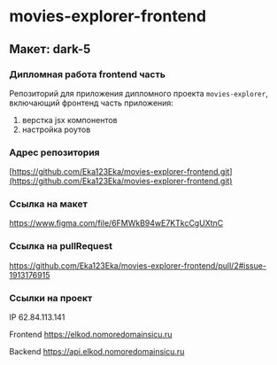 # movies-explorer-frontend
## Макет: dark-5
### Дипломная работа frontend часть
Репозиторий для приложения дипломного проекта `movies-explorer`, включающий фронтенд часть приложения:
1) верстка jsx компонентов
2) настройка роутов

### Адрес репозитория
[https://github.com/Eka123Eka/movies-explorer-frontend.git](https://github.com/Eka123Eka/movies-explorer-frontend.git)

### Ссылка на макет
https://www.figma.com/file/6FMWkB94wE7KTkcCgUXtnC

### Ссылка на pullRequest
https://github.com/Eka123Eka/movies-explorer-frontend/pull/2#issue-1913176915

### Ссылки на проект

IP 62.84.113.141

Frontend https://elkod.nomoredomainsicu.ru

Backend https://api.elkod.nomoredomainsicu.ru


